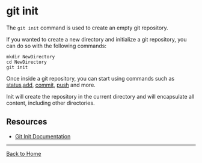 # git init

The `git init` command is used to create an empty git repository.

If you wanted to create a new directory and initialize a git repository, you can do so with the following commands:
```
mkdir NewDirectory
cd NewDirectory
git init
```

Once inside a git repository, you can start using commands such as
 [status](/Status.md),[add](./Add.md), [commit](./Commit.md), [push](./Push.md) and more.

 Init will create the repository in the current directory and will encapsulate all content, including other directories.

 ## Resources

  - [Git Init Documentation](https://git-scm.com/docs/git-init)

  ---

  [Back to Home](../README.md)
  